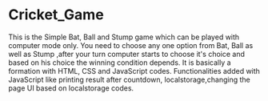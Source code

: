# Cricket_Game
This is the Simple Bat, Ball and Stump game which can be played with computer mode only.
You need to choose any one option from Bat, Ball as well as Stump ,after your turn computer starts to choose it's choice and based on his choice the winning condition depends. 
It is basically a formation with HTML, CSS and JavaScript codes. Functionalities added with JavaScript like printing result after countdown, localstorage,changing the page UI based on localstorage codes.
